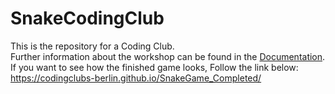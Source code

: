 # SnakeCodingClub

This is the repository for a Coding Club.  
Further information about the workshop can be found in the [Documentation](https://github.com/CodingClubs-Berlin/SnakeCodingClub/blob/main/Snake%20Workshop%20Documentation.pdf).  
If you want to see how the finished game looks, Follow the link below:  
https://codingclubs-berlin.github.io/SnakeGame_Completed/
